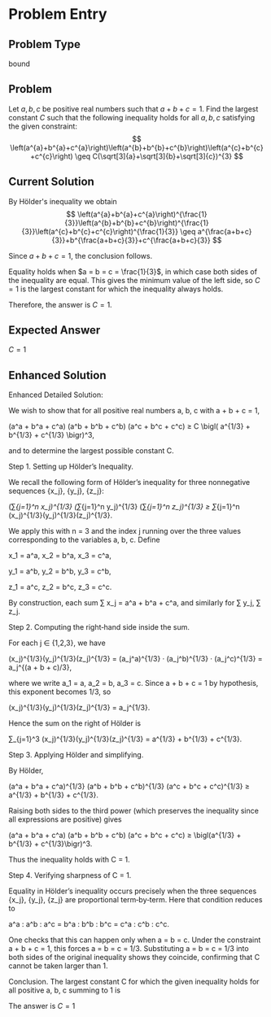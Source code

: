 # Problem Entry

## Problem Type
bound

## Problem
Let $a, b, c$ be positive real numbers such that $a+b+c=1$. Find the largest constant $C$ such that the following inequality holds for all $a, b, c$ satisfying the given constraint:
$$
\left(a^{a}+b^{a}+c^{a}\right)\left(a^{b}+b^{b}+c^{b}\right)\left(a^{c}+b^{c}+c^{c}\right) \geq C(\sqrt[3]{a}+\sqrt[3]{b}+\sqrt[3]{c})^{3}
$$

## Current Solution
By Hölder's inequality we obtain
$$
\left(a^{a}+b^{a}+c^{a}\right)^{\frac{1}{3}}\left(a^{b}+b^{b}+c^{b}\right)^{\frac{1}{3}}\left(a^{c}+b^{c}+c^{c}\right)^{\frac{1}{3}} \geq a^{\frac{a+b+c}{3}}+b^{\frac{a+b+c}{3}}+c^{\frac{a+b+c}{3}}
$$

Since $a+b+c=1$, the conclusion follows.

Equality holds when $a = b = c = \frac{1}{3}$, in which case both sides of the inequality are equal. This gives the minimum value of the left side, so $C = 1$ is the largest constant for which the inequality always holds.

Therefore, the answer is $C = 1$.

## Expected Answer
$C = 1$

## Enhanced Solution
Enhanced Detailed Solution:

We wish to show that for all positive real numbers a, b, c with a + b + c = 1,

   (a^a + b^a + c^a)
   (a^b + b^b + c^b)
   (a^c + b^c + c^c)
≥ C \bigl( a^{1/3} + b^{1/3} + c^{1/3} \bigr)^3,

and to determine the largest possible constant C.

Step 1.  Setting up Hölder’s Inequality.

We recall the following form of Hölder’s inequality for three nonnegative sequences \{x_j\}, \{y_j\}, \{z_j\}:

   (∑_{j=1}^n x_j)^{1/3}
   (∑_{j=1}^n y_j)^{1/3}
   (∑_{j=1}^n z_j)^{1/3}
≥ ∑_{j=1}^n (x_j)^{1/3}(y_j)^{1/3}(z_j)^{1/3}.

We apply this with n = 3 and the index j running over the three values corresponding to the variables a, b, c.  Define

   x_1 = a^a,
   x_2 = b^a,
   x_3 = c^a,

   y_1 = a^b,
   y_2 = b^b,
   y_3 = c^b,

   z_1 = a^c,
   z_2 = b^c,
   z_3 = c^c.

By construction, each sum ∑ x_j = a^a + b^a + c^a, and similarly for ∑ y_j, ∑ z_j.

Step 2.  Computing the right‐hand side inside the sum.

For each j ∈ {1,2,3}, we have

   (x_j)^{1/3}(y_j)^{1/3}(z_j)^{1/3}
 = (a_j^a)^{1/3} · (a_j^b)^{1/3} · (a_j^c)^{1/3}
 = a_j^{(a + b + c)/3},

where we write a_1 = a, a_2 = b, a_3 = c.  Since a + b + c = 1 by hypothesis, this exponent becomes 1/3, so

   (x_j)^{1/3}(y_j)^{1/3}(z_j)^{1/3} = a_j^{1/3}.

Hence the sum on the right of Hölder is

   ∑_{j=1}^3 (x_j)^{1/3}(y_j)^{1/3}(z_j)^{1/3}
 = a^{1/3} + b^{1/3} + c^{1/3}.

Step 3.  Applying Hölder and simplifying.

By Hölder,

   (a^a + b^a + c^a)^{1/3}
   (a^b + b^b + c^b)^{1/3}
   (a^c + b^c + c^c)^{1/3}
 ≥ a^{1/3} + b^{1/3} + c^{1/3}.

Raising both sides to the third power (which preserves the inequality since all expressions are positive) gives

   (a^a + b^a + c^a)
   (a^b + b^b + c^b)
   (a^c + b^c + c^c)
 ≥ \bigl(a^{1/3} + b^{1/3} + c^{1/3}\bigr)^3.

Thus the inequality holds with C = 1.

Step 4.  Verifying sharpness of C = 1.

Equality in Hölder’s inequality occurs precisely when the three sequences \{x_j\}, \{y_j\}, \{z_j\} are proportional term‐by‐term.  Here that condition reduces to

   a^a : a^b : a^c  =  b^a : b^b : b^c  =  c^a : c^b : c^c.

One checks that this can happen only when a = b = c.  Under the constraint a + b + c = 1, this forces a = b = c = 1/3.  Substituting a = b = c = 1/3 into both sides of the original inequality shows they coincide, confirming that C cannot be taken larger than 1.

Conclusion.  The largest constant C for which the given inequality holds for all positive a, b, c summing to 1 is

The answer is $C = 1$
